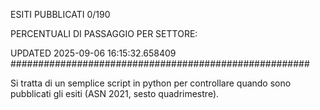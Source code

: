 ESITI PUBBLICATI 0/190 

PERCENTUALI DI PASSAGGIO PER SETTORE:

UPDATED 2025-09-06 16:15:32.658409
###################################################### 

Si tratta di un semplice script in python per controllare quando sono pubblicati gli esiti (ASN 2021, sesto quadrimestre).

